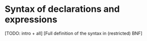 
# Syntax of declarations and expressions 

[TODO: intro + all]
[Full definition of the syntax in (restricted) BNF] 
